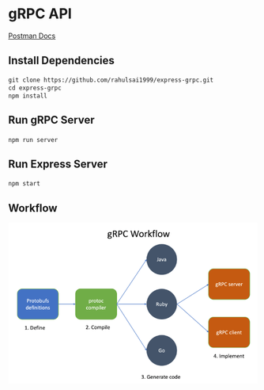 # gRPC API

[Postman Docs](https://documenter.getpostman.com/view/5649815/Szf6Yoh7?version=latest)

## Install Dependencies

```shell
git clone https://github.com/rahulsai1999/express-grpc.git
cd express-grpc
npm install
```

## Run gRPC Server

`npm run server`

## Run Express Server

`npm start`

## Workflow

![workflow](data/gRPC-server.png)
